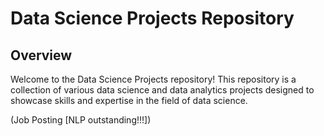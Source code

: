 # Data Science Projects Repository

## Overview

Welcome to the Data Science Projects repository! This repository is a collection of various data science and data analytics projects designed to showcase skills and expertise in the field of data science.

(Job Posting [NLP outstanding!!!])
